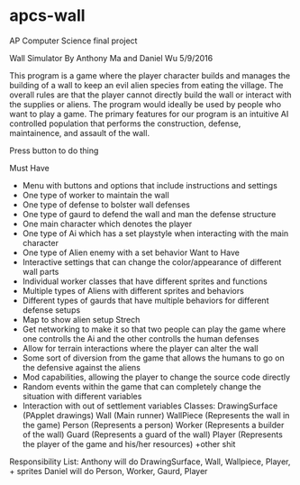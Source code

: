 # apcs-wall
AP Computer Science final project

Wall Simulator
By Anthony Ma and Daniel Wu
5/9/2016

This program is a game where the player character builds and manages the building of a wall to keep an evil alien species from eating the village. The overall rules are that the player cannot directly build the wall or interact with the supplies or aliens. The program would ideally be used by people who want to play a game. The primary features for our program is an intuitive AI controlled population that performs the construction, defense, maintainence, and assault of the wall.

Press button to do thing

Must Have
- Menu with buttons and options that include instructions and settings 
- One type of worker to maintain the wall
- One type of defense to bolster wall defenses
- One type of gaurd to defend the wall and man the defense structure
- One main character which denotes the player
- One type of Ai which has a set playstyle when interacting with the main character
- One type of Alien enemy with a set behavior
Want to Have
- Interactive settings that can change the color/appearance of different wall parts
- Individual worker classes that have different sprites and functions
- Multiple types of Aliens with different sprites and behaviors
- Different types of gaurds that have multiple behaviors for different defense setups
- Map to show alien setup 
Strech
- Get networking to make it so that two people can play the game where one controlls the Ai and the other controlls the human defenses
- Allow for terrain interactions where the player can alter the wall 
- Some sort of diversion from the game that allows the humans to go on the defensive against the aliens
- Mod capabilities, allowing the player to change the source code directly
- Random events within the game that can completely change the situation with different variables
- Interaction with out of settlement variables 
Classes:
DrawingSurface (PApplet drawings)
Wall (Main runner)
WallPiece (Represents the wall in the game)
Person (Represents a person)
Worker (Represents a builder of the wall)
Guard (Represents a guard of the wall)
Player (Represents the player of the game and his/her resources)
+other shit

Responsibility List:
Anthony will do DrawingSurface, Wall, Wallpiece, Player, + sprites 
Daniel will do Person, Worker, Gaurd, Player
